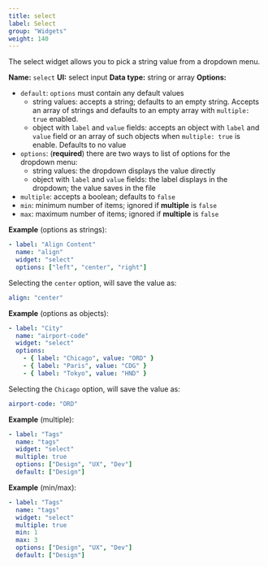 ```yaml
---
title: select
label: Select
group: "Widgets"
weight: 140
---
```


The select widget allows you to pick a string value from a dropdown menu.

**Name:** `select`
**UI:** select input
**Data type:** string or array
**Options:**

- `default`: `options` must contain any default values
  - string values: accepts a string; defaults to an empty string. Accepts an array of strings and defaults to an empty array  with `multiple: true` enabled.
  - object with `label` and `value` fields: accepts an object with `label` and `value` field or an array of such objects when `multiple: true` is enable. Defaults to no value
- `options`: (**required**) there are two ways to list of options for the dropdown menu:
  - string values: the dropdown displays the value directly
  - object with `label` and `value` fields: the label displays in the dropdown; the value saves in the file
- `multiple`: accepts a boolean; defaults to `false`
- `min`: minimum number of items; ignored if **multiple** is  `false`
- `max`: maximum number of items; ignored if **multiple** is  `false`

**Example** (options as strings):

```yaml
- label: "Align Content"
  name: "align"
  widget: "select"
  options: ["left", "center", "right"]
```

Selecting the `center` option, will save the value as:

```yaml
align: "center"
```

**Example** (options as objects):

```yaml
- label: "City"
  name: "airport-code"
  widget: "select"
  options:
    - { label: "Chicago", value: "ORD" }
    - { label: "Paris", value: "CDG" }
    - { label: "Tokyo", value: "HND" }
```

Selecting the `Chicago` option, will save the value as:

```yaml
airport-code: "ORD"
```

**Example** (multiple):

```yaml
- label: "Tags"
  name: "tags"
  widget: "select"
  multiple: true
  options: ["Design", "UX", "Dev"]
  default: ["Design"]
```

**Example** (min/max):

```yaml
- label: "Tags"
  name: "tags"
  widget: "select"
  multiple: true
  min: 1
  max: 3
  options: ["Design", "UX", "Dev"]
  default: ["Design"]
```

